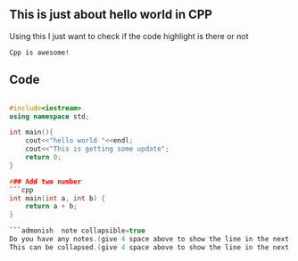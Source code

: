 ## This is just about hello world in CPP
Using this I just want to check if the code highlight is there or not

```admonish info
Cpp is awesome!
```

## Code

```cpp

#include<iostream>
using namespace std;

int main(){
    cout<<"hello world "<<endl;
    cout<<"This is getting some update";
    return 0;
}

### Add two number
```cpp
int main(int a, int b) {
    return a + b;
}

```admonish  note collapsible=true
Do you have any notes.(give 4 space above to show the line in the next line)        
This can be collapsed.(give 4 space above to show the line in the next line)
```